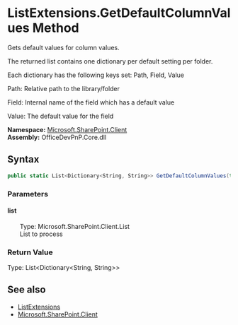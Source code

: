 # ListExtensions.GetDefaultColumnValues Method  


Gets default values for column values.



The returned list contains one dictionary per default setting per folder.

Each dictionary has the following keys set: Path, Field, Value



Path: Relative path to the library/folder

Field: Internal name of the field which has a default value

Value: The default value for the field  

**Namespace:** [Microsoft.SharePoint.Client](Microsoft.SharePoint.Client.md)  
**Assembly:** OfficeDevPnP.Core.dll  
## Syntax
```C#
public static List<Dictionary<String, String>> GetDefaultColumnValues(this List list)
```
### Parameters
#### list  
&emsp;&emsp;Type: Microsoft.SharePoint.Client.List  
&emsp;&emsp;List to process  

  

### Return Value
Type: List<Dictionary<String,  String>>  

## See also
- [ListExtensions](Microsoft.SharePoint.Client.ListExtensions.md) 
- [Microsoft.SharePoint.Client](Microsoft.SharePoint.Client.md) 
